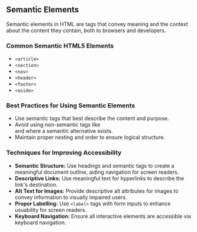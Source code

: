 ## Semantic Elements

Semantic elements in HTML are tags that convey meaning and the context about the content they contain, both to browsers and developers.

### Common Semantic HTML5 Elements

- `<article>`
- `<section>`
- `<nav>`
- `<header>`
- `<footer>`
- `<aside>`

### Best Practices for Using Semantic Elements

- Use semantic tags that best describe the content and purpose.
- Avoid using non-semantic tags like <div> and <span> where a semantic alternative exists.
- Maintain proper nesting and order to ensure logical structure.

### Techniques for Improving Accessibility

- **Semantic Structure:** Use headings and semantic tags to create a meaningful document outline, aiding navigation for screen readers.
- **Descriptive Links:** Use meaningful text for hyperlinks to describe the link's destination.
- **Alt Text for Images:** Provide descriptive alt attributes for images to convey information to visually impaired users.
- **Proper Labelling:** Use `<label>` tags with form inputs to enhance usuability for screen readers.
- **Keyboard Navigation:** Ensure all interactive elements are accessible via keyboard navigation.
